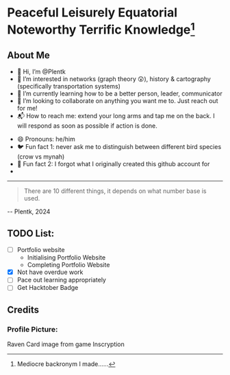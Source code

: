 <!---
<picture>
 <source media="(prefers-color-scheme: dark)" srcset="YOUR-DARKMODE-IMAGE">
 <source media="(prefers-color-scheme: light)" srcset="YOUR-LIGHTMODE-IMAGE">
 <img alt="YOUR-ALT-TEXT" src="YOUR-DEFAULT-IMAGE">
</picture>
--->

# Peaceful Leisurely Equatorial Noteworthy Terrific Knowledge[^1]
## About Me
- :wave: Hi, I’m @Plentk
- :eyes: I’m interested in networks (graph theory :astonished:), history & cartography (specifically transportation systems)
- :seedling: I’m currently learning how to be a better person, leader, communicator
- :handshake: I’m looking to collaborate on anything you want me to. Just reach out for me!
- :mailbox_with_mail: How to reach me: extend your long arms and tap me on the back. I will respond as soon as possible if action is done.
<!--- :singapore: Proud (and Complaining) Singaporean--->
- :smile: Pronouns: he/him
- :bird: Fun fact 1: never ask me to distinguish between different bird species (crow vs mynah)
- :thinking: Fun fact 2: I forgot what I originally created this github account for
- 



---
> There are 10 different things, it depends on what number base is used.

-- Plentk, 2024
## TODO List:
* [ ] Portfolio website
  * Initialising Portfolio Website
  * Completing Portfolio Website
* [x] Not have overdue work
* [ ] Pace out learning appropriately
* [ ] Get Hacktober Badge

## Credits
### Profile Picture: 
Raven Card image from game Inscryption

[^1]: Mediocre backronym I made......
<!---
Plentk/Plentk is a ✨ special ✨ repository because its `README.md` (this file) appears on your GitHub profile.
You can click the Preview link to take a look at your changes.
--->
